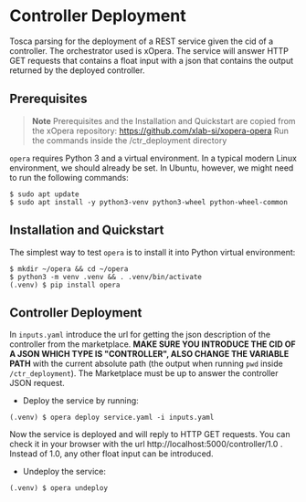 # Controller Deployment
Tosca parsing for the deployment of a REST service given the cid of a controller. The orchestrator used is xOpera. The service will answer HTTP GET requests that contains a float input with a json that contains the output returned by the deployed controller.

## Prerequisites
> **Note** Prerequisites and the Installation and Quickstart are copied from the xOpera repository: https://github.com/xlab-si/xopera-opera
> Run the commands inside the /ctr_deployment directory

`opera` requires Python 3 and a virtual environment. 
In a typical modern Linux environment, we should already be set. 
In Ubuntu, however, we might need to run the following commands:

```console
$ sudo apt update
$ sudo apt install -y python3-venv python3-wheel python-wheel-common
```
## Installation and Quickstart
The simplest way to test `opera` is to install it into Python virtual environment:

```console
$ mkdir ~/opera && cd ~/opera
$ python3 -m venv .venv && . .venv/bin/activate
(.venv) $ pip install opera
```

## Controller Deployment
In `inputs.yaml` introduce the url for getting the json description of the controller from the marketplace. **MAKE SURE YOU INTRODUCE THE CID OF A JSON WHICH TYPE IS "CONTROLLER", ALSO CHANGE THE VARIABLE PATH** with the current absolute path (the output when running `pwd` inside `/ctr_deployment`). The Marketplace must be up to answer the controller JSON request.

* Deploy the service by running:
```console
(.venv) $ opera deploy service.yaml -i inputs.yaml
```
Now the service is deployed and will reply to HTTP GET requests. You can check it in your browser with the url http://localhost:5000/controller/1.0 . Instead of 1.0, any other float input can be introduced.

* Undeploy the service:
```console
(.venv) $ opera undeploy
```